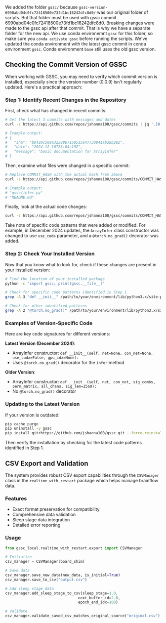 We added the folder `gssc/` because `gssc-version-6990abd04c0fc72418500e73fd1bc16242dfc8d0/` was our original folder of scripts. But that folder must be used with gssc commit 6990abd04c0fc72418500e73fd1bc16242dfc8d0. Breaking changes were made to the gssc api after that commit. That is why we have a separate folder for the new api. We use conda environemnt `gssc` for this folder, so make sure you `conda activate gssc` before running the scripts. We've updated the conda environment with the latest gssc commit in conda environment `gssc`. Conda environment `base` still uses the old gssc version.

## Checking the Commit Version of GSSC

When working with GSSC, you may need to verify which commit version is installed, especially since the version number (0.0.9) isn't regularly updated. Here's a practical approach:

### Step 1: Identify Recent Changes in the Repository

First, check what has changed in recent commits:

```bash
# Get the latest 3 commits with messages and dates
curl -s https://api.github.com/repos/jshanna100/gssc/commits | jq '.[0:3] | .[] | {sha: .sha, date: .commit.author.date, message: .commit.message}'

# Example output:
# {
#   "sha": "b0420c509a3238867150515a47730841ab28b282",
#   "date": "2024-12-16T23:04:19Z",
#   "message": "basic documentation for ArrayInfer"
# }
```

Then, examine what files were changed in a specific commit:

```bash
# Replace COMMIT_HASH with the actual hash from above
curl -s https://api.github.com/repos/jshanna100/gssc/commits/COMMIT_HASH | jq '.files[].filename'

# Example output:
# "gssc/infer.py"
# "README.md"
```

Finally, look at the actual code changes:

```bash
curl -s https://api.github.com/repos/jshanna100/gssc/commits/COMMIT_HASH | jq '.files[0].patch'
```

Take note of specific code patterns that were added or modified. For example, in December 2024 updates, the `ArrayInfer` class constructor was changed to use `use_cuda` parameter, and a `@torch.no_grad()` decorator was added.

### Step 2: Check Your Installed Version

Now that you know what to look for, check if these changes are present in your installed version:

```bash
# Find the location of your installed package
python -c "import gssc; print(gssc.__file__)"

# Check for specific code patterns identified in Step 1
grep -A 3 "def __init__" /path/to/your/environment/lib/python3.x/site-packages/gssc/infer.py

# Check for other identified patterns
grep -A 2 "@torch.no_grad()" /path/to/your/environment/lib/python3.x/site-packages/gssc/infer.py
```

### Examples of Version-Specific Code

Here are key code signatures for different versions:

**Latest Version (December 2024)**:

- ArrayInfer constructor: `def __init__(self, net=None, con_net=None, use_cuda=False, gpu_idx=None):`
- Uses `@torch.no_grad()` decorator for the `infer` method

**Older Version**:

- ArrayInfer constructor: `def __init__(self, net, con_net, sig_combs, perm_matrix, all_chans, sig_len=2560):`
- No `@torch.no_grad()` decorator

### Updating to the Latest Version

If your version is outdated:

```bash
pip cache purge
pip uninstall -y gssc
pip install git+https://github.com/jshanna100/gssc.git --force-reinstall
```

Then verify the installation by checking for the latest code patterns identified in Step 1.

## CSV Export and Validation

The system provides robust CSV export capabilities through the `CSVManager` class in the `realtime_with_restart` package which helps manage brainflow data.

### Features

- Exact format preservation for compatibility
- Comprehensive data validation
- Sleep stage data integration
- Detailed error reporting

### Usage

```python
from gssc_local.realtime_with_restart.export import CSVManager

# Initialize
csv_manager = CSVManager(board_shim)

# Save data
csv_manager.save_new_data(new_data, is_initial=True)
csv_manager.save_to_csv("output.csv")

# Add sleep stage data
csv_manager.add_sleep_stage_to_csv(sleep_stage=1.0,
                                 next_buffer_id=2.0,
                                 epoch_end_idx=100)

# Validate
csv_manager.validate_saved_csv_matches_original_source("original.csv")
```
